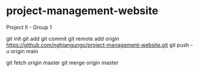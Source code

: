 # project-management-website
Project II - Group 1

git init
git add
git commit
git remote add origin https://github.com/nghiangungo/project-management-website.git
git push -u origin main


git fetch origin master
git merge origin master
